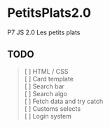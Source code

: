# PetitsPlats2.0

P7 JS 2.0 Les petits plats

## TODO

> [ ] HTML / CSS  
> [ ] Card template  
> [ ] Search bar  
> [ ] Search algo  
> [ ] Fetch data and try catch  
> [ ] Customs selects  
> [ ] Login system
